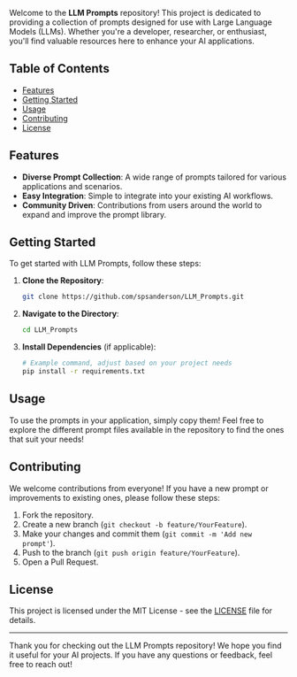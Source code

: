 Welcome to the **LLM Prompts** repository! This project is dedicated to providing a collection of prompts designed for use with Large Language Models (LLMs). Whether you're a developer, researcher, or enthusiast, you'll find valuable resources here to enhance your AI applications.

## Table of Contents

- [Features](#features)
- [Getting Started](#getting-started)
- [Usage](#usage)
- [Contributing](#contributing)
- [License](#license)

## Features

- **Diverse Prompt Collection**: A wide range of prompts tailored for various applications and scenarios.
- **Easy Integration**: Simple to integrate into your existing AI workflows.
- **Community Driven**: Contributions from users around the world to expand and improve the prompt library.

## Getting Started

To get started with LLM Prompts, follow these steps:

1. **Clone the Repository**:
   ```bash
   git clone https://github.com/spsanderson/LLM_Prompts.git
   ```
2. **Navigate to the Directory**:
   ```bash
   cd LLM_Prompts
   ```

3. **Install Dependencies** (if applicable):
   ```bash
   # Example command, adjust based on your project needs
   pip install -r requirements.txt
   ```

## Usage

To use the prompts in your application, simply copy them! Feel free to explore the different prompt files available in the repository to find the ones that suit your needs!

## Contributing

We welcome contributions from everyone! If you have a new prompt or improvements to existing ones, please follow these steps:

1. Fork the repository.
2. Create a new branch (`git checkout -b feature/YourFeature`).
3. Make your changes and commit them (`git commit -m 'Add new prompt'`).
4. Push to the branch (`git push origin feature/YourFeature`).
5. Open a Pull Request.

## License

This project is licensed under the MIT License - see the [LICENSE](LICENSE) file for details.

---

Thank you for checking out the LLM Prompts repository! We hope you find it useful for your AI projects. If you have any questions or feedback, feel free to reach out!
